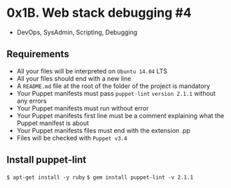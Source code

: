 # 0x1B. Web stack debugging #4
- DevOps, SysAdmin, Scripting, Debugging

## Requirements
- All your files will be interpreted on `Ubuntu 14.04` LTS
- All your files should end with a new line
- A `README.md` file at the root of the folder of the project is mandatory
- Your Puppet manifests must pass `puppet-lint` `version 2.1.1` without any errors
- Your Puppet manifests must run without error
- Your Puppet manifests first line must be a comment explaining what the Puppet manifest is about
- Your Puppet manifests files must end with the extension .pp
- Files will be checked with `Puppet v3.4`

## Install puppet-lint
``` $ apt-get install -y ruby ```
``` $ gem install puppet-lint -v 2.1.1 ```
